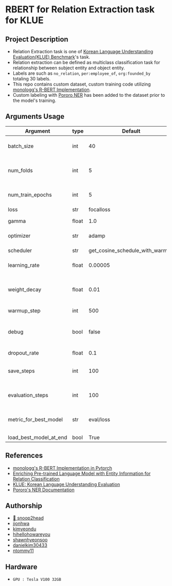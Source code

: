 # RBERT for Relation Extraction task for KLUE

## Project Description

- Relation Extraction task is one of [Korean Language Understanding Evaluation(KLUE) Benchmark](https://github.com/KLUE-benchmark/KLUE)'s task. 
- Relation extraction can be defined as multiclass classification task for relationship between subject entity and object entity.
- Labels are such as `no_relation`, `per:employee_of`, `org:founded_by` totaling 30 labels. 
- This repo contains custom dataset, custom training code utilizing [monologg's R-BERT Implementation](https://github.com/monologg/R-BERT).
- Custom labeling with [Pororo NER](https://github.com/kakaobrain/pororo/blob/master/pororo/tasks/named_entity_recognition.py) has been added to the dataset prior to the model's training.


## Arguments Usage

| Argument               | type  | Default                         | Explanation                                  |
| ---------------------- | ----- | ------------------------------- | -------------------------------------------- |
| batch_size             | int   | 40                              | batch size for training and inferece                |
| num_folds              | int   | 5                               | number of fold for Stratified KFold                 |
| num_train_epochs       | int   | 5                               | number of epochs for training                                   |
| loss                   | str   | focalloss                       | loss function                                |
| gamma                  | float | 1.0                             | focalloss's gamma value                    |
| optimizer              | str   | adamp                           | optimizer for training                               |
| scheduler              | str   | get_cosine_schedule_with_warmup | learning rate scheduler           |
| learning_rate          | float | 0.00005                         | initial learning rate                        |
| weight_decay           | float | 0.01                            | Loss function's weight decay, preventing overfit |
| warmup_step            | int   | 500                             |
| debug                  | bool  | false                           | debug with CPU device for better error representation                     |
| dropout_rate           | float | 0.1                             |                                  |
| save_steps             | int   | 100                             | number of steps for saving the model                            |
| evaluation_steps       | int   | 100                             | number of step until the evaluation                         |
| metric_for_best_model  | str   | eval/loss                       | the metric for determining which is the best model                  |
| load_best_model_at_end | bool  | True                            |

## References

- [monologg's R-BERT Implementation in Pytorch](https://github.com/monologg/R-BERT)
- [Enriching Pre-trained Language Model with Entity Information for Relation Classification](https://arxiv.org/abs/1905.08284?context=cs)
- [KLUE: Korean Language Understanding Evaluation](https://github.com/KLUE-benchmark/KLUE)
- [Pororo's NER Documentation](https://kakaobrain.github.io/pororo/tagging/ner.html)

## Authorship

- [🤚 snoop2head](https://github.com/snoop2head)
- [jjonhwa](https://github.com/jjonhwa)
- [kimyeondu](kimyeondu)
- [hihellohowareyou](https://github.com/hihellohowareyou)
- [shawnhyeonsoo](https://github.com/shawnhyeonsoo)
- [danielkim30433](https://github.com/danielkim30433)
- [ntommy11](https://github.com/ntommy11)

## Hardware

- `GPU : Tesla V100 32GB`
